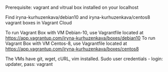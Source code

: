 
Prerequisite: vagrant and vitrual box installed on your localhost

Find iryna-kurhuzenkava/debian10 and iryna-kurhuzenkava/centos8 vagrant boxes in Vagrant Cloud

To run Vagrant Box with VM Debian-10, use Vagrantfile located at https://app.vagrantup.com/iryna-kurhuzenkava/boxes/debian10
To run Vagrant Box with VM Centos-8, use Vagrantfile located at https://app.vagrantup.com/iryna-kurhuzenkava/boxes/centos8

The VMs have git, wget, cURL, vim installed. Sudo user credentials - login: updater, pass: vagrant
